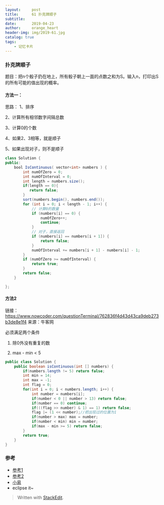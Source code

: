 ```yaml
---
layout:     post
title:      61 扑克牌顺子
subtitle:  
date:       2019-04-23
author:     orange_heart
header-img: img/2019-61.jpg
catalog: true
tags:
    - 记忆卡片
---
```


###   扑克牌顺子

题目：把n个骰子扔在地上，所有骰子朝上一面的点数之和为S。输入n，打印出S的所有可能的值出现的概率。

#### 方法一：

思路：
1、排序

2、计算所有相邻数字间隔总数

3、计算0的个数

4、如果2、3相等，就是顺子

5、如果出现对子，则不是顺子


```java
class Solution {
public:
    bool IsContinuous( vector<int> numbers ) {
        int numOfZero = 0;
        int numOfInterval = 0;
        int length = numbers.size();
        if(length == 0){
           return false;
        }
        sort(numbers.begin(), numbers.end());
        for (int i = 0; i < length - 1; i++) {
            // 计算0的数量
            if (numbers[i] == 0) {
                numOfZero++;
                continue;
            }
            // 对子，直接返回
            if (numbers[i] == numbers[i + 1]) {
                return false;
            }
            numOfInterval += numbers[i + 1] - numbers[i] - 1;
        }
        if (numOfZero >= numOfInterval) {
            return true;
        }
        return false;
    }

};
```
#### 方法2
链接：https://www.nowcoder.com/questionTerminal/762836f4d43d43ca9deb273b3de8e1f4
来源：牛客网

必须满足两个条件

1. 除0外没有重复的数

2. max - min < 5


```java
public class Solution {
    public boolean isContinuous(int [] numbers) {
        if(numbers.length != 5) return false;
        int min = 14;
        int max = -1;
        int flag = 0;
        for(int i = 0; i < numbers.length; i++) {
            int number = numbers[i];
            if(number < 0 || number > 13) return false;
            if(number == 0) continue;
            if(((flag >> number) & 1) == 1) return false;
            flag |= (1 << number);//把出现过的位置为1
            if(number > max) max = number;
            if(number < min) min = number;
            if(max - min >= 5) return false;
        }
        return true;
    }
}
```




### 参考

- [参考1](https://github.com/zhedahht/CodingInterviewChinese2)
- [参考2](https://github.com/gatieme/CodingInterviews)
- [小易](https://www.nowcoder.com/questionTerminal/4ac62a94e4ba49df86a66eb7c44fa96a)
- eclipse it~




> Written with [StackEdit](https://stackedit.io/).

<head>
    <script src="https://cdn.mathjax.org/mathjax/latest/MathJax.js?config=TeX-AMS-MML_HTMLorMML" type="text/javascript"></script>
    <script type="text/x-mathjax-config">
        MathJax.Hub.Config({
            tex2jax: {
            skipTags: ['script', 'noscript', 'style', 'textarea', 'pre'],
            inlineMath: [['$','$']]
            }
        });
    </script>
</head>

<!--stackedit_data:
eyJoaXN0b3J5IjpbLTEyOTI2Mjg2MzAsLTEyNzYyMDQ5NjZdfQ
==
-->